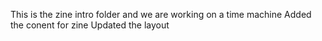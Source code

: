 This is the zine intro folder and we are working on a time machine
Added the conent for zine
Updated the layout